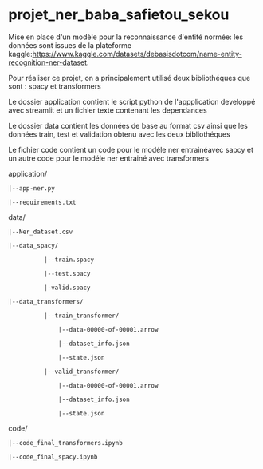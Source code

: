 # projet_ner_baba_safietou_sekou
Mise en place d'un modèle pour la reconnaissance d'entité normée: les données sont issues de la plateforme kaggle:https://www.kaggle.com/datasets/debasisdotcom/name-entity-recognition-ner-dataset.

Pour réaliser ce projet, on a principalement utilisé deux bibliothéques que sont : spacy et transformers

Le dossier application contient le script python de l'appplication developpé avec streamlit et un fichier texte contenant les dependances

Le dossier data contient les données de base au format csv ainsi que les données train, test et validation obtenu avec les deux bibliothéques

Le fichier code contient un code pour le modéle ner entrainéavec sapcy et un autre code pour le modéle ner entrainé avec transformers

application/

    |--app-ner.py
    
    |--requirements.txt
    
data/

    |--Ner_dataset.csv
    
    |--data_spacy/
    
              |--train.spacy
              
              |--test.spacy
              
              |-valid.spacy
              
    |--data_transformers/
    
              |--train_transformer/
              
                  |--data-00000-of-00001.arrow
                  
                  |--dataset_info.json
                  
                  |--state.json
                  
              |--valid_transformer/
              
                  |--data-00000-of-00001.arrow
                  
                  |--dataset_info.json
                  
                  |--state.json
                  
code/

    |--code_final_transformers.ipynb
    
    |--code_final_spacy.ipynb

